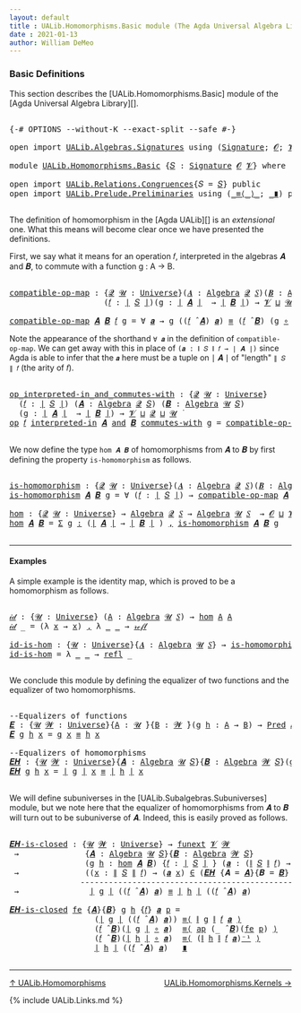 ```yaml
---
layout: default
title : UALib.Homomorphisms.Basic module (The Agda Universal Algebra Library)
date : 2021-01-13
author: William DeMeo
---
```


### <a id="basic-definitions">Basic Definitions</a>

This section describes the [UALib.Homomorphisms.Basic] module of the [Agda Universal Algebra Library][].

<pre class="Agda">

<a id="317" class="Symbol">{-#</a> <a id="321" class="Keyword">OPTIONS</a> <a id="329" class="Pragma">--without-K</a> <a id="341" class="Pragma">--exact-split</a> <a id="355" class="Pragma">--safe</a> <a id="362" class="Symbol">#-}</a>

<a id="367" class="Keyword">open</a> <a id="372" class="Keyword">import</a> <a id="379" href="UALib.Algebras.Signatures.html" class="Module">UALib.Algebras.Signatures</a> <a id="405" class="Keyword">using</a> <a id="411" class="Symbol">(</a><a id="412" href="UALib.Algebras.Signatures.html#1324" class="Function">Signature</a><a id="421" class="Symbol">;</a> <a id="423" href="universes.html#613" class="Generalizable">𝓞</a><a id="424" class="Symbol">;</a> <a id="426" href="universes.html#617" class="Generalizable">𝓥</a><a id="427" class="Symbol">)</a>

<a id="430" class="Keyword">module</a> <a id="437" href="UALib.Homomorphisms.Basic.html" class="Module">UALib.Homomorphisms.Basic</a> <a id="463" class="Symbol">{</a><a id="464" href="UALib.Homomorphisms.Basic.html#464" class="Bound">𝑆</a> <a id="466" class="Symbol">:</a> <a id="468" href="UALib.Algebras.Signatures.html#1324" class="Function">Signature</a> <a id="478" href="universes.html#613" class="Generalizable">𝓞</a> <a id="480" href="universes.html#617" class="Generalizable">𝓥</a><a id="481" class="Symbol">}</a> <a id="483" class="Keyword">where</a>

<a id="490" class="Keyword">open</a> <a id="495" class="Keyword">import</a> <a id="502" href="UALib.Relations.Congruences.html" class="Module">UALib.Relations.Congruences</a><a id="529" class="Symbol">{</a><a id="530" class="Argument">𝑆</a> <a id="532" class="Symbol">=</a> <a id="534" href="UALib.Homomorphisms.Basic.html#464" class="Bound">𝑆</a><a id="535" class="Symbol">}</a> <a id="537" class="Keyword">public</a>
<a id="544" class="Keyword">open</a> <a id="549" class="Keyword">import</a> <a id="556" href="UALib.Prelude.Preliminaries.html" class="Module">UALib.Prelude.Preliminaries</a> <a id="584" class="Keyword">using</a> <a id="590" class="Symbol">(</a><a id="591" href="MGS-MLTT.html#5997" class="Function Operator">_≡⟨_⟩_</a><a id="597" class="Symbol">;</a> <a id="599" href="MGS-MLTT.html#6079" class="Function Operator">_∎</a><a id="601" class="Symbol">)</a> <a id="603" class="Keyword">public</a>

</pre>

The definition of homomorphism in the [Agda UALib][] is an *extensional* one. What this means will become clear once we have presented the definitions.

First, we say what it means for an operation 𝑓, interpreted in the algebras 𝑨 and 𝑩, to commute with a function g : A → B.

<pre class="Agda">

<a id="compatible-op-map"></a><a id="914" href="UALib.Homomorphisms.Basic.html#914" class="Function">compatible-op-map</a> <a id="932" class="Symbol">:</a> <a id="934" class="Symbol">{</a><a id="935" href="UALib.Homomorphisms.Basic.html#935" class="Bound">𝓠</a> <a id="937" href="UALib.Homomorphisms.Basic.html#937" class="Bound">𝓤</a> <a id="939" class="Symbol">:</a> <a id="941" href="universes.html#551" class="Function">Universe</a><a id="949" class="Symbol">}(</a><a id="951" href="UALib.Homomorphisms.Basic.html#951" class="Bound">𝑨</a> <a id="953" class="Symbol">:</a> <a id="955" href="UALib.Algebras.Algebras.html#811" class="Function">Algebra</a> <a id="963" href="UALib.Homomorphisms.Basic.html#935" class="Bound">𝓠</a> <a id="965" href="UALib.Homomorphisms.Basic.html#464" class="Bound">𝑆</a><a id="966" class="Symbol">)(</a><a id="968" href="UALib.Homomorphisms.Basic.html#968" class="Bound">𝑩</a> <a id="970" class="Symbol">:</a> <a id="972" href="UALib.Algebras.Algebras.html#811" class="Function">Algebra</a> <a id="980" href="UALib.Homomorphisms.Basic.html#937" class="Bound">𝓤</a> <a id="982" href="UALib.Homomorphisms.Basic.html#464" class="Bound">𝑆</a><a id="983" class="Symbol">)</a>
                    <a id="1005" class="Symbol">(</a><a id="1006" href="UALib.Homomorphisms.Basic.html#1006" class="Bound">𝑓</a> <a id="1008" class="Symbol">:</a> <a id="1010" href="UALib.Prelude.Preliminaries.html#10288" class="Function Operator">∣</a> <a id="1012" href="UALib.Homomorphisms.Basic.html#464" class="Bound">𝑆</a> <a id="1014" href="UALib.Prelude.Preliminaries.html#10288" class="Function Operator">∣</a><a id="1015" class="Symbol">)(</a><a id="1017" href="UALib.Homomorphisms.Basic.html#1017" class="Bound">g</a> <a id="1019" class="Symbol">:</a> <a id="1021" href="UALib.Prelude.Preliminaries.html#10288" class="Function Operator">∣</a> <a id="1023" href="UALib.Homomorphisms.Basic.html#951" class="Bound">𝑨</a> <a id="1025" href="UALib.Prelude.Preliminaries.html#10288" class="Function Operator">∣</a>  <a id="1028" class="Symbol">→</a> <a id="1030" href="UALib.Prelude.Preliminaries.html#10288" class="Function Operator">∣</a> <a id="1032" href="UALib.Homomorphisms.Basic.html#968" class="Bound">𝑩</a> <a id="1034" href="UALib.Prelude.Preliminaries.html#10288" class="Function Operator">∣</a><a id="1035" class="Symbol">)</a> <a id="1037" class="Symbol">→</a> <a id="1039" href="UALib.Homomorphisms.Basic.html#480" class="Bound">𝓥</a> <a id="1041" href="Agda.Primitive.html#636" class="Function Operator">⊔</a> <a id="1043" href="UALib.Homomorphisms.Basic.html#937" class="Bound">𝓤</a> <a id="1045" href="Agda.Primitive.html#636" class="Function Operator">⊔</a> <a id="1047" href="UALib.Homomorphisms.Basic.html#935" class="Bound">𝓠</a> <a id="1049" href="universes.html#758" class="Function Operator">̇</a>

<a id="1052" href="UALib.Homomorphisms.Basic.html#914" class="Function">compatible-op-map</a> <a id="1070" href="UALib.Homomorphisms.Basic.html#1070" class="Bound">𝑨</a> <a id="1072" href="UALib.Homomorphisms.Basic.html#1072" class="Bound">𝑩</a> <a id="1074" href="UALib.Homomorphisms.Basic.html#1074" class="Bound">𝑓</a> <a id="1076" href="UALib.Homomorphisms.Basic.html#1076" class="Bound">g</a> <a id="1078" class="Symbol">=</a> <a id="1080" class="Symbol">∀</a> <a id="1082" href="UALib.Homomorphisms.Basic.html#1082" class="Bound">𝒂</a> <a id="1084" class="Symbol">→</a> <a id="1086" href="UALib.Homomorphisms.Basic.html#1076" class="Bound">g</a> <a id="1088" class="Symbol">((</a><a id="1090" href="UALib.Homomorphisms.Basic.html#1074" class="Bound">𝑓</a> <a id="1092" href="UALib.Algebras.Algebras.html#3426" class="Function Operator">̂</a> <a id="1094" href="UALib.Homomorphisms.Basic.html#1070" class="Bound">𝑨</a><a id="1095" class="Symbol">)</a> <a id="1097" href="UALib.Homomorphisms.Basic.html#1082" class="Bound">𝒂</a><a id="1098" class="Symbol">)</a> <a id="1100" href="MGS-MLTT.html#4207" class="Datatype Operator">≡</a> <a id="1102" class="Symbol">(</a><a id="1103" href="UALib.Homomorphisms.Basic.html#1074" class="Bound">𝑓</a> <a id="1105" href="UALib.Algebras.Algebras.html#3426" class="Function Operator">̂</a> <a id="1107" href="UALib.Homomorphisms.Basic.html#1072" class="Bound">𝑩</a><a id="1108" class="Symbol">)</a> <a id="1110" class="Symbol">(</a><a id="1111" href="UALib.Homomorphisms.Basic.html#1076" class="Bound">g</a> <a id="1113" href="MGS-MLTT.html#3813" class="Function Operator">∘</a> <a id="1115" href="UALib.Homomorphisms.Basic.html#1082" class="Bound">𝒂</a><a id="1116" class="Symbol">)</a>
</pre>

Note the appearance of the shorthand `∀ 𝒂` in the definition of `compatible-op-map`.  We can get away with this in place of `(𝒂 : ∥ 𝑆 ∥ 𝑓 → ∣ 𝑨 ∣)` since Agda is able to infer that the `𝒂` here must be a tuple on ∣ 𝑨 ∣ of "length" `∥ 𝑆 ∥ 𝑓` (the arity of 𝑓).

<pre class="Agda">

<a id="op_interpreted-in_and_commutes-with"></a><a id="1404" href="UALib.Homomorphisms.Basic.html#1404" class="Function Operator">op_interpreted-in_and_commutes-with</a> <a id="1440" class="Symbol">:</a> <a id="1442" class="Symbol">{</a><a id="1443" href="UALib.Homomorphisms.Basic.html#1443" class="Bound">𝓠</a> <a id="1445" href="UALib.Homomorphisms.Basic.html#1445" class="Bound">𝓤</a> <a id="1447" class="Symbol">:</a> <a id="1449" href="universes.html#551" class="Function">Universe</a><a id="1457" class="Symbol">}</a>
  <a id="1461" class="Symbol">(</a><a id="1462" href="UALib.Homomorphisms.Basic.html#1462" class="Bound">𝑓</a> <a id="1464" class="Symbol">:</a> <a id="1466" href="UALib.Prelude.Preliminaries.html#10288" class="Function Operator">∣</a> <a id="1468" href="UALib.Homomorphisms.Basic.html#464" class="Bound">𝑆</a> <a id="1470" href="UALib.Prelude.Preliminaries.html#10288" class="Function Operator">∣</a><a id="1471" class="Symbol">)</a> <a id="1473" class="Symbol">(</a><a id="1474" href="UALib.Homomorphisms.Basic.html#1474" class="Bound">𝑨</a> <a id="1476" class="Symbol">:</a> <a id="1478" href="UALib.Algebras.Algebras.html#811" class="Function">Algebra</a> <a id="1486" href="UALib.Homomorphisms.Basic.html#1443" class="Bound">𝓠</a> <a id="1488" href="UALib.Homomorphisms.Basic.html#464" class="Bound">𝑆</a><a id="1489" class="Symbol">)</a> <a id="1491" class="Symbol">(</a><a id="1492" href="UALib.Homomorphisms.Basic.html#1492" class="Bound">𝑩</a> <a id="1494" class="Symbol">:</a> <a id="1496" href="UALib.Algebras.Algebras.html#811" class="Function">Algebra</a> <a id="1504" href="UALib.Homomorphisms.Basic.html#1445" class="Bound">𝓤</a> <a id="1506" href="UALib.Homomorphisms.Basic.html#464" class="Bound">𝑆</a><a id="1507" class="Symbol">)</a>
  <a id="1511" class="Symbol">(</a><a id="1512" href="UALib.Homomorphisms.Basic.html#1512" class="Bound">g</a> <a id="1514" class="Symbol">:</a> <a id="1516" href="UALib.Prelude.Preliminaries.html#10288" class="Function Operator">∣</a> <a id="1518" href="UALib.Homomorphisms.Basic.html#1474" class="Bound">𝑨</a> <a id="1520" href="UALib.Prelude.Preliminaries.html#10288" class="Function Operator">∣</a>  <a id="1523" class="Symbol">→</a> <a id="1525" href="UALib.Prelude.Preliminaries.html#10288" class="Function Operator">∣</a> <a id="1527" href="UALib.Homomorphisms.Basic.html#1492" class="Bound">𝑩</a> <a id="1529" href="UALib.Prelude.Preliminaries.html#10288" class="Function Operator">∣</a><a id="1530" class="Symbol">)</a> <a id="1532" class="Symbol">→</a> <a id="1534" href="UALib.Homomorphisms.Basic.html#480" class="Bound">𝓥</a> <a id="1536" href="Agda.Primitive.html#636" class="Function Operator">⊔</a> <a id="1538" href="UALib.Homomorphisms.Basic.html#1443" class="Bound">𝓠</a> <a id="1540" href="Agda.Primitive.html#636" class="Function Operator">⊔</a> <a id="1542" href="UALib.Homomorphisms.Basic.html#1445" class="Bound">𝓤</a> <a id="1544" href="universes.html#758" class="Function Operator">̇</a>
<a id="1546" href="UALib.Homomorphisms.Basic.html#1404" class="Function Operator">op</a> <a id="1549" href="UALib.Homomorphisms.Basic.html#1549" class="Bound">𝑓</a> <a id="1551" href="UALib.Homomorphisms.Basic.html#1404" class="Function Operator">interpreted-in</a> <a id="1566" href="UALib.Homomorphisms.Basic.html#1566" class="Bound">𝑨</a> <a id="1568" href="UALib.Homomorphisms.Basic.html#1404" class="Function Operator">and</a> <a id="1572" href="UALib.Homomorphisms.Basic.html#1572" class="Bound">𝑩</a> <a id="1574" href="UALib.Homomorphisms.Basic.html#1404" class="Function Operator">commutes-with</a> <a id="1588" href="UALib.Homomorphisms.Basic.html#1588" class="Bound">g</a> <a id="1590" class="Symbol">=</a> <a id="1592" href="UALib.Homomorphisms.Basic.html#914" class="Function">compatible-op-map</a> <a id="1610" href="UALib.Homomorphisms.Basic.html#1566" class="Bound">𝑨</a> <a id="1612" href="UALib.Homomorphisms.Basic.html#1572" class="Bound">𝑩</a> <a id="1614" href="UALib.Homomorphisms.Basic.html#1549" class="Bound">𝑓</a> <a id="1616" href="UALib.Homomorphisms.Basic.html#1588" class="Bound">g</a>

</pre>

We now define the type `hom 𝑨 𝑩` of homomorphisms from 𝑨 to 𝑩 by first defining the property `is-homomorphism` as follows.

<pre class="Agda">

<a id="is-homomorphism"></a><a id="1769" href="UALib.Homomorphisms.Basic.html#1769" class="Function">is-homomorphism</a> <a id="1785" class="Symbol">:</a> <a id="1787" class="Symbol">{</a><a id="1788" href="UALib.Homomorphisms.Basic.html#1788" class="Bound">𝓠</a> <a id="1790" href="UALib.Homomorphisms.Basic.html#1790" class="Bound">𝓤</a> <a id="1792" class="Symbol">:</a> <a id="1794" href="universes.html#551" class="Function">Universe</a><a id="1802" class="Symbol">}(</a><a id="1804" href="UALib.Homomorphisms.Basic.html#1804" class="Bound">𝑨</a> <a id="1806" class="Symbol">:</a> <a id="1808" href="UALib.Algebras.Algebras.html#811" class="Function">Algebra</a> <a id="1816" href="UALib.Homomorphisms.Basic.html#1788" class="Bound">𝓠</a> <a id="1818" href="UALib.Homomorphisms.Basic.html#464" class="Bound">𝑆</a><a id="1819" class="Symbol">)(</a><a id="1821" href="UALib.Homomorphisms.Basic.html#1821" class="Bound">𝑩</a> <a id="1823" class="Symbol">:</a> <a id="1825" href="UALib.Algebras.Algebras.html#811" class="Function">Algebra</a> <a id="1833" href="UALib.Homomorphisms.Basic.html#1790" class="Bound">𝓤</a> <a id="1835" href="UALib.Homomorphisms.Basic.html#464" class="Bound">𝑆</a><a id="1836" class="Symbol">)</a> <a id="1838" class="Symbol">→</a> <a id="1840" class="Symbol">(</a><a id="1841" href="UALib.Prelude.Preliminaries.html#10288" class="Function Operator">∣</a> <a id="1843" href="UALib.Homomorphisms.Basic.html#1804" class="Bound">𝑨</a> <a id="1845" href="UALib.Prelude.Preliminaries.html#10288" class="Function Operator">∣</a> <a id="1847" class="Symbol">→</a> <a id="1849" href="UALib.Prelude.Preliminaries.html#10288" class="Function Operator">∣</a> <a id="1851" href="UALib.Homomorphisms.Basic.html#1821" class="Bound">𝑩</a> <a id="1853" href="UALib.Prelude.Preliminaries.html#10288" class="Function Operator">∣</a><a id="1854" class="Symbol">)</a> <a id="1856" class="Symbol">→</a> <a id="1858" href="UALib.Homomorphisms.Basic.html#478" class="Bound">𝓞</a> <a id="1860" href="Agda.Primitive.html#636" class="Function Operator">⊔</a> <a id="1862" href="UALib.Homomorphisms.Basic.html#480" class="Bound">𝓥</a> <a id="1864" href="Agda.Primitive.html#636" class="Function Operator">⊔</a> <a id="1866" href="UALib.Homomorphisms.Basic.html#1788" class="Bound">𝓠</a> <a id="1868" href="Agda.Primitive.html#636" class="Function Operator">⊔</a> <a id="1870" href="UALib.Homomorphisms.Basic.html#1790" class="Bound">𝓤</a> <a id="1872" href="universes.html#758" class="Function Operator">̇</a>
<a id="1874" href="UALib.Homomorphisms.Basic.html#1769" class="Function">is-homomorphism</a> <a id="1890" href="UALib.Homomorphisms.Basic.html#1890" class="Bound">𝑨</a> <a id="1892" href="UALib.Homomorphisms.Basic.html#1892" class="Bound">𝑩</a> <a id="1894" href="UALib.Homomorphisms.Basic.html#1894" class="Bound">g</a> <a id="1896" class="Symbol">=</a> <a id="1898" class="Symbol">∀</a> <a id="1900" class="Symbol">(</a><a id="1901" href="UALib.Homomorphisms.Basic.html#1901" class="Bound">𝑓</a> <a id="1903" class="Symbol">:</a> <a id="1905" href="UALib.Prelude.Preliminaries.html#10288" class="Function Operator">∣</a> <a id="1907" href="UALib.Homomorphisms.Basic.html#464" class="Bound">𝑆</a> <a id="1909" href="UALib.Prelude.Preliminaries.html#10288" class="Function Operator">∣</a><a id="1910" class="Symbol">)</a> <a id="1912" class="Symbol">→</a> <a id="1914" href="UALib.Homomorphisms.Basic.html#914" class="Function">compatible-op-map</a> <a id="1932" href="UALib.Homomorphisms.Basic.html#1890" class="Bound">𝑨</a> <a id="1934" href="UALib.Homomorphisms.Basic.html#1892" class="Bound">𝑩</a> <a id="1936" href="UALib.Homomorphisms.Basic.html#1901" class="Bound">𝑓</a> <a id="1938" href="UALib.Homomorphisms.Basic.html#1894" class="Bound">g</a>

<a id="hom"></a><a id="1941" href="UALib.Homomorphisms.Basic.html#1941" class="Function">hom</a> <a id="1945" class="Symbol">:</a> <a id="1947" class="Symbol">{</a><a id="1948" href="UALib.Homomorphisms.Basic.html#1948" class="Bound">𝓠</a> <a id="1950" href="UALib.Homomorphisms.Basic.html#1950" class="Bound">𝓤</a> <a id="1952" class="Symbol">:</a> <a id="1954" href="universes.html#551" class="Function">Universe</a><a id="1962" class="Symbol">}</a> <a id="1964" class="Symbol">→</a> <a id="1966" href="UALib.Algebras.Algebras.html#811" class="Function">Algebra</a> <a id="1974" href="UALib.Homomorphisms.Basic.html#1948" class="Bound">𝓠</a> <a id="1976" href="UALib.Homomorphisms.Basic.html#464" class="Bound">𝑆</a> <a id="1978" class="Symbol">→</a> <a id="1980" href="UALib.Algebras.Algebras.html#811" class="Function">Algebra</a> <a id="1988" href="UALib.Homomorphisms.Basic.html#1950" class="Bound">𝓤</a> <a id="1990" href="UALib.Homomorphisms.Basic.html#464" class="Bound">𝑆</a>  <a id="1993" class="Symbol">→</a> <a id="1995" href="UALib.Homomorphisms.Basic.html#478" class="Bound">𝓞</a> <a id="1997" href="Agda.Primitive.html#636" class="Function Operator">⊔</a> <a id="1999" href="UALib.Homomorphisms.Basic.html#480" class="Bound">𝓥</a> <a id="2001" href="Agda.Primitive.html#636" class="Function Operator">⊔</a> <a id="2003" href="UALib.Homomorphisms.Basic.html#1948" class="Bound">𝓠</a> <a id="2005" href="Agda.Primitive.html#636" class="Function Operator">⊔</a> <a id="2007" href="UALib.Homomorphisms.Basic.html#1950" class="Bound">𝓤</a> <a id="2009" href="universes.html#758" class="Function Operator">̇</a>
<a id="2011" href="UALib.Homomorphisms.Basic.html#1941" class="Function">hom</a> <a id="2015" href="UALib.Homomorphisms.Basic.html#2015" class="Bound">𝑨</a> <a id="2017" href="UALib.Homomorphisms.Basic.html#2017" class="Bound">𝑩</a> <a id="2019" class="Symbol">=</a> <a id="2021" href="MGS-MLTT.html#3074" class="Function">Σ</a> <a id="2023" href="UALib.Homomorphisms.Basic.html#2023" class="Bound">g</a> <a id="2025" href="MGS-MLTT.html#3074" class="Function">꞉</a> <a id="2027" class="Symbol">(</a><a id="2028" href="UALib.Prelude.Preliminaries.html#10288" class="Function Operator">∣</a> <a id="2030" href="UALib.Homomorphisms.Basic.html#2015" class="Bound">𝑨</a> <a id="2032" href="UALib.Prelude.Preliminaries.html#10288" class="Function Operator">∣</a> <a id="2034" class="Symbol">→</a> <a id="2036" href="UALib.Prelude.Preliminaries.html#10288" class="Function Operator">∣</a> <a id="2038" href="UALib.Homomorphisms.Basic.html#2017" class="Bound">𝑩</a> <a id="2040" href="UALib.Prelude.Preliminaries.html#10288" class="Function Operator">∣</a> <a id="2042" class="Symbol">)</a> <a id="2044" href="MGS-MLTT.html#3074" class="Function">,</a> <a id="2046" href="UALib.Homomorphisms.Basic.html#1769" class="Function">is-homomorphism</a> <a id="2062" href="UALib.Homomorphisms.Basic.html#2015" class="Bound">𝑨</a> <a id="2064" href="UALib.Homomorphisms.Basic.html#2017" class="Bound">𝑩</a> <a id="2066" href="UALib.Homomorphisms.Basic.html#2023" class="Bound">g</a>

</pre>

---------------------------------------------

#### <a id="examples">Examples</a>

A simple example is the identity map, which is proved to be a homomorphism as follows.

<pre class="Agda">

<a id="𝒾𝒹"></a><a id="2266" href="UALib.Homomorphisms.Basic.html#2266" class="Function">𝒾𝒹</a> <a id="2269" class="Symbol">:</a> <a id="2271" class="Symbol">{</a><a id="2272" href="UALib.Homomorphisms.Basic.html#2272" class="Bound">𝓤</a> <a id="2274" class="Symbol">:</a> <a id="2276" href="universes.html#551" class="Function">Universe</a><a id="2284" class="Symbol">}</a> <a id="2286" class="Symbol">(</a><a id="2287" href="UALib.Homomorphisms.Basic.html#2287" class="Bound">A</a> <a id="2289" class="Symbol">:</a> <a id="2291" href="UALib.Algebras.Algebras.html#811" class="Function">Algebra</a> <a id="2299" href="UALib.Homomorphisms.Basic.html#2272" class="Bound">𝓤</a> <a id="2301" href="UALib.Homomorphisms.Basic.html#464" class="Bound">𝑆</a><a id="2302" class="Symbol">)</a> <a id="2304" class="Symbol">→</a> <a id="2306" href="UALib.Homomorphisms.Basic.html#1941" class="Function">hom</a> <a id="2310" href="UALib.Homomorphisms.Basic.html#2287" class="Bound">A</a> <a id="2312" href="UALib.Homomorphisms.Basic.html#2287" class="Bound">A</a>
<a id="2314" href="UALib.Homomorphisms.Basic.html#2266" class="Function">𝒾𝒹</a> <a id="2317" class="Symbol">_</a> <a id="2319" class="Symbol">=</a> <a id="2321" class="Symbol">(λ</a> <a id="2324" href="UALib.Homomorphisms.Basic.html#2324" class="Bound">x</a> <a id="2326" class="Symbol">→</a> <a id="2328" href="UALib.Homomorphisms.Basic.html#2324" class="Bound">x</a><a id="2329" class="Symbol">)</a> <a id="2331" href="MGS-MLTT.html#2929" class="InductiveConstructor Operator">,</a> <a id="2333" class="Symbol">λ</a> <a id="2335" href="UALib.Homomorphisms.Basic.html#2335" class="Bound">_</a> <a id="2337" href="UALib.Homomorphisms.Basic.html#2337" class="Bound">_</a> <a id="2339" class="Symbol">→</a> <a id="2341" href="MGS-MLTT.html#4221" class="InductiveConstructor">𝓇ℯ𝒻𝓁</a>

<a id="id-is-hom"></a><a id="2347" href="UALib.Homomorphisms.Basic.html#2347" class="Function">id-is-hom</a> <a id="2357" class="Symbol">:</a> <a id="2359" class="Symbol">{</a><a id="2360" href="UALib.Homomorphisms.Basic.html#2360" class="Bound">𝓤</a> <a id="2362" class="Symbol">:</a> <a id="2364" href="universes.html#551" class="Function">Universe</a><a id="2372" class="Symbol">}{</a><a id="2374" href="UALib.Homomorphisms.Basic.html#2374" class="Bound">𝑨</a> <a id="2376" class="Symbol">:</a> <a id="2378" href="UALib.Algebras.Algebras.html#811" class="Function">Algebra</a> <a id="2386" href="UALib.Homomorphisms.Basic.html#2360" class="Bound">𝓤</a> <a id="2388" href="UALib.Homomorphisms.Basic.html#464" class="Bound">𝑆</a><a id="2389" class="Symbol">}</a> <a id="2391" class="Symbol">→</a> <a id="2393" href="UALib.Homomorphisms.Basic.html#1769" class="Function">is-homomorphism</a> <a id="2409" href="UALib.Homomorphisms.Basic.html#2374" class="Bound">𝑨</a> <a id="2411" href="UALib.Homomorphisms.Basic.html#2374" class="Bound">𝑨</a> <a id="2413" class="Symbol">(</a><a id="2414" href="MGS-MLTT.html#3778" class="Function">𝑖𝑑</a> <a id="2417" href="UALib.Prelude.Preliminaries.html#10288" class="Function Operator">∣</a> <a id="2419" href="UALib.Homomorphisms.Basic.html#2374" class="Bound">𝑨</a> <a id="2421" href="UALib.Prelude.Preliminaries.html#10288" class="Function Operator">∣</a><a id="2422" class="Symbol">)</a>
<a id="2424" href="UALib.Homomorphisms.Basic.html#2347" class="Function">id-is-hom</a> <a id="2434" class="Symbol">=</a> <a id="2436" class="Symbol">λ</a> <a id="2438" href="UALib.Homomorphisms.Basic.html#2438" class="Bound">_</a> <a id="2440" href="UALib.Homomorphisms.Basic.html#2440" class="Bound">_</a> <a id="2442" class="Symbol">→</a> <a id="2444" href="UALib.Prelude.Preliminaries.html#5741" class="InductiveConstructor">refl</a> <a id="2449" class="Symbol">_</a>

</pre>

We conclude this module by defining the equalizer of two functions and the equalizer of two homomorphisms.

<pre class="Agda">

<a id="2586" class="Comment">--Equalizers of functions</a>
<a id="𝑬"></a><a id="2612" href="UALib.Homomorphisms.Basic.html#2612" class="Function">𝑬</a> <a id="2614" class="Symbol">:</a> <a id="2616" class="Symbol">{</a><a id="2617" href="UALib.Homomorphisms.Basic.html#2617" class="Bound">𝓤</a> <a id="2619" href="UALib.Homomorphisms.Basic.html#2619" class="Bound">𝓦</a> <a id="2621" class="Symbol">:</a> <a id="2623" href="universes.html#551" class="Function">Universe</a><a id="2631" class="Symbol">}{</a><a id="2633" href="UALib.Homomorphisms.Basic.html#2633" class="Bound">A</a> <a id="2635" class="Symbol">:</a> <a id="2637" href="UALib.Homomorphisms.Basic.html#2617" class="Bound">𝓤</a> <a id="2639" href="universes.html#758" class="Function Operator">̇</a><a id="2640" class="Symbol">}{</a><a id="2642" href="UALib.Homomorphisms.Basic.html#2642" class="Bound">B</a> <a id="2644" class="Symbol">:</a> <a id="2646" href="UALib.Homomorphisms.Basic.html#2619" class="Bound">𝓦</a> <a id="2648" href="universes.html#758" class="Function Operator">̇</a><a id="2649" class="Symbol">}(</a><a id="2651" href="UALib.Homomorphisms.Basic.html#2651" class="Bound">g</a> <a id="2653" href="UALib.Homomorphisms.Basic.html#2653" class="Bound">h</a> <a id="2655" class="Symbol">:</a> <a id="2657" href="UALib.Homomorphisms.Basic.html#2633" class="Bound">A</a> <a id="2659" class="Symbol">→</a> <a id="2661" href="UALib.Homomorphisms.Basic.html#2642" class="Bound">B</a><a id="2662" class="Symbol">)</a> <a id="2664" class="Symbol">→</a> <a id="2666" href="UALib.Relations.Unary.html#1066" class="Function">Pred</a> <a id="2671" href="UALib.Homomorphisms.Basic.html#2633" class="Bound">A</a> <a id="2673" href="UALib.Homomorphisms.Basic.html#2619" class="Bound">𝓦</a>
<a id="2675" href="UALib.Homomorphisms.Basic.html#2612" class="Function">𝑬</a> <a id="2677" href="UALib.Homomorphisms.Basic.html#2677" class="Bound">g</a> <a id="2679" href="UALib.Homomorphisms.Basic.html#2679" class="Bound">h</a> <a id="2681" href="UALib.Homomorphisms.Basic.html#2681" class="Bound">x</a> <a id="2683" class="Symbol">=</a> <a id="2685" href="UALib.Homomorphisms.Basic.html#2677" class="Bound">g</a> <a id="2687" href="UALib.Homomorphisms.Basic.html#2681" class="Bound">x</a> <a id="2689" href="MGS-MLTT.html#4207" class="Datatype Operator">≡</a> <a id="2691" href="UALib.Homomorphisms.Basic.html#2679" class="Bound">h</a> <a id="2693" href="UALib.Homomorphisms.Basic.html#2681" class="Bound">x</a>

<a id="2696" class="Comment">--Equalizers of homomorphisms</a>
<a id="𝑬𝑯"></a><a id="2726" href="UALib.Homomorphisms.Basic.html#2726" class="Function">𝑬𝑯</a> <a id="2729" class="Symbol">:</a> <a id="2731" class="Symbol">{</a><a id="2732" href="UALib.Homomorphisms.Basic.html#2732" class="Bound">𝓤</a> <a id="2734" href="UALib.Homomorphisms.Basic.html#2734" class="Bound">𝓦</a> <a id="2736" class="Symbol">:</a> <a id="2738" href="universes.html#551" class="Function">Universe</a><a id="2746" class="Symbol">}{</a><a id="2748" href="UALib.Homomorphisms.Basic.html#2748" class="Bound">𝑨</a> <a id="2750" class="Symbol">:</a> <a id="2752" href="UALib.Algebras.Algebras.html#811" class="Function">Algebra</a> <a id="2760" href="UALib.Homomorphisms.Basic.html#2732" class="Bound">𝓤</a> <a id="2762" href="UALib.Homomorphisms.Basic.html#464" class="Bound">𝑆</a><a id="2763" class="Symbol">}{</a><a id="2765" href="UALib.Homomorphisms.Basic.html#2765" class="Bound">𝑩</a> <a id="2767" class="Symbol">:</a> <a id="2769" href="UALib.Algebras.Algebras.html#811" class="Function">Algebra</a> <a id="2777" href="UALib.Homomorphisms.Basic.html#2734" class="Bound">𝓦</a> <a id="2779" href="UALib.Homomorphisms.Basic.html#464" class="Bound">𝑆</a><a id="2780" class="Symbol">}(</a><a id="2782" href="UALib.Homomorphisms.Basic.html#2782" class="Bound">g</a> <a id="2784" href="UALib.Homomorphisms.Basic.html#2784" class="Bound">h</a> <a id="2786" class="Symbol">:</a> <a id="2788" href="UALib.Homomorphisms.Basic.html#1941" class="Function">hom</a> <a id="2792" href="UALib.Homomorphisms.Basic.html#2748" class="Bound">𝑨</a> <a id="2794" href="UALib.Homomorphisms.Basic.html#2765" class="Bound">𝑩</a><a id="2795" class="Symbol">)</a> <a id="2797" class="Symbol">→</a> <a id="2799" href="UALib.Relations.Unary.html#1066" class="Function">Pred</a> <a id="2804" href="UALib.Prelude.Preliminaries.html#10288" class="Function Operator">∣</a> <a id="2806" href="UALib.Homomorphisms.Basic.html#2748" class="Bound">𝑨</a> <a id="2808" href="UALib.Prelude.Preliminaries.html#10288" class="Function Operator">∣</a> <a id="2810" href="UALib.Homomorphisms.Basic.html#2734" class="Bound">𝓦</a>
<a id="2812" href="UALib.Homomorphisms.Basic.html#2726" class="Function">𝑬𝑯</a> <a id="2815" href="UALib.Homomorphisms.Basic.html#2815" class="Bound">g</a> <a id="2817" href="UALib.Homomorphisms.Basic.html#2817" class="Bound">h</a> <a id="2819" href="UALib.Homomorphisms.Basic.html#2819" class="Bound">x</a> <a id="2821" class="Symbol">=</a> <a id="2823" href="UALib.Prelude.Preliminaries.html#10288" class="Function Operator">∣</a> <a id="2825" href="UALib.Homomorphisms.Basic.html#2815" class="Bound">g</a> <a id="2827" href="UALib.Prelude.Preliminaries.html#10288" class="Function Operator">∣</a> <a id="2829" href="UALib.Homomorphisms.Basic.html#2819" class="Bound">x</a> <a id="2831" href="MGS-MLTT.html#4207" class="Datatype Operator">≡</a> <a id="2833" href="UALib.Prelude.Preliminaries.html#10288" class="Function Operator">∣</a> <a id="2835" href="UALib.Homomorphisms.Basic.html#2817" class="Bound">h</a> <a id="2837" href="UALib.Prelude.Preliminaries.html#10288" class="Function Operator">∣</a> <a id="2839" href="UALib.Homomorphisms.Basic.html#2819" class="Bound">x</a>

</pre>

We will define subuniverses in the [UALib.Subalgebras.Subuniverses] module, but we note here that the equalizer of homomorphisms from 𝑨 to 𝑩 will turn out to be subuniverse of 𝑨.  Indeed, this is easily proved as follows.

<pre class="Agda">

<a id="𝑬𝑯-is-closed"></a><a id="3091" href="UALib.Homomorphisms.Basic.html#3091" class="Function">𝑬𝑯-is-closed</a> <a id="3104" class="Symbol">:</a> <a id="3106" class="Symbol">{</a><a id="3107" href="UALib.Homomorphisms.Basic.html#3107" class="Bound">𝓤</a> <a id="3109" href="UALib.Homomorphisms.Basic.html#3109" class="Bound">𝓦</a> <a id="3111" class="Symbol">:</a> <a id="3113" href="universes.html#551" class="Function">Universe</a><a id="3121" class="Symbol">}</a> <a id="3123" class="Symbol">→</a> <a id="3125" href="MGS-FunExt-from-Univalence.html#393" class="Function">funext</a> <a id="3132" href="UALib.Homomorphisms.Basic.html#480" class="Bound">𝓥</a> <a id="3134" href="UALib.Homomorphisms.Basic.html#3109" class="Bound">𝓦</a>
 <a id="3137" class="Symbol">→</a>              <a id="3152" class="Symbol">{</a><a id="3153" href="UALib.Homomorphisms.Basic.html#3153" class="Bound">𝑨</a> <a id="3155" class="Symbol">:</a> <a id="3157" href="UALib.Algebras.Algebras.html#811" class="Function">Algebra</a> <a id="3165" href="UALib.Homomorphisms.Basic.html#3107" class="Bound">𝓤</a> <a id="3167" href="UALib.Homomorphisms.Basic.html#464" class="Bound">𝑆</a><a id="3168" class="Symbol">}{</a><a id="3170" href="UALib.Homomorphisms.Basic.html#3170" class="Bound">𝑩</a> <a id="3172" class="Symbol">:</a> <a id="3174" href="UALib.Algebras.Algebras.html#811" class="Function">Algebra</a> <a id="3182" href="UALib.Homomorphisms.Basic.html#3109" class="Bound">𝓦</a> <a id="3184" href="UALib.Homomorphisms.Basic.html#464" class="Bound">𝑆</a><a id="3185" class="Symbol">}</a>
                <a id="3203" class="Symbol">(</a><a id="3204" href="UALib.Homomorphisms.Basic.html#3204" class="Bound">g</a> <a id="3206" href="UALib.Homomorphisms.Basic.html#3206" class="Bound">h</a> <a id="3208" class="Symbol">:</a> <a id="3210" href="UALib.Homomorphisms.Basic.html#1941" class="Function">hom</a> <a id="3214" href="UALib.Homomorphisms.Basic.html#3153" class="Bound">𝑨</a> <a id="3216" href="UALib.Homomorphisms.Basic.html#3170" class="Bound">𝑩</a><a id="3217" class="Symbol">)</a> <a id="3219" class="Symbol">{</a><a id="3220" href="UALib.Homomorphisms.Basic.html#3220" class="Bound">𝑓</a> <a id="3222" class="Symbol">:</a> <a id="3224" href="UALib.Prelude.Preliminaries.html#10288" class="Function Operator">∣</a> <a id="3226" href="UALib.Homomorphisms.Basic.html#464" class="Bound">𝑆</a> <a id="3228" href="UALib.Prelude.Preliminaries.html#10288" class="Function Operator">∣</a> <a id="3230" class="Symbol">}</a> <a id="3232" class="Symbol">(</a><a id="3233" href="UALib.Homomorphisms.Basic.html#3233" class="Bound">𝒂</a> <a id="3235" class="Symbol">:</a> <a id="3237" class="Symbol">(</a><a id="3238" href="UALib.Prelude.Preliminaries.html#10366" class="Function Operator">∥</a> <a id="3240" href="UALib.Homomorphisms.Basic.html#464" class="Bound">𝑆</a> <a id="3242" href="UALib.Prelude.Preliminaries.html#10366" class="Function Operator">∥</a> <a id="3244" href="UALib.Homomorphisms.Basic.html#3220" class="Bound">𝑓</a><a id="3245" class="Symbol">)</a> <a id="3247" class="Symbol">→</a> <a id="3249" href="UALib.Prelude.Preliminaries.html#10288" class="Function Operator">∣</a> <a id="3251" href="UALib.Homomorphisms.Basic.html#3153" class="Bound">𝑨</a> <a id="3253" href="UALib.Prelude.Preliminaries.html#10288" class="Function Operator">∣</a><a id="3254" class="Symbol">)</a>
 <a id="3257" class="Symbol">→</a>              <a id="3272" class="Symbol">((</a><a id="3274" href="UALib.Homomorphisms.Basic.html#3274" class="Bound">x</a> <a id="3276" class="Symbol">:</a> <a id="3278" href="UALib.Prelude.Preliminaries.html#10366" class="Function Operator">∥</a> <a id="3280" href="UALib.Homomorphisms.Basic.html#464" class="Bound">𝑆</a> <a id="3282" href="UALib.Prelude.Preliminaries.html#10366" class="Function Operator">∥</a> <a id="3284" href="UALib.Homomorphisms.Basic.html#3220" class="Bound">𝑓</a><a id="3285" class="Symbol">)</a> <a id="3287" class="Symbol">→</a> <a id="3289" class="Symbol">(</a><a id="3290" href="UALib.Homomorphisms.Basic.html#3233" class="Bound">𝒂</a> <a id="3292" href="UALib.Homomorphisms.Basic.html#3274" class="Bound">x</a><a id="3293" class="Symbol">)</a> <a id="3295" href="UALib.Relations.Unary.html#2667" class="Function Operator">∈</a> <a id="3297" class="Symbol">(</a><a id="3298" href="UALib.Homomorphisms.Basic.html#2726" class="Function">𝑬𝑯</a> <a id="3301" class="Symbol">{</a><a id="3302" class="Argument">𝑨</a> <a id="3304" class="Symbol">=</a> <a id="3306" href="UALib.Homomorphisms.Basic.html#3153" class="Bound">𝑨</a><a id="3307" class="Symbol">}{</a><a id="3309" class="Argument">𝑩</a> <a id="3311" class="Symbol">=</a> <a id="3313" href="UALib.Homomorphisms.Basic.html#3170" class="Bound">𝑩</a><a id="3314" class="Symbol">}</a> <a id="3316" href="UALib.Homomorphisms.Basic.html#3204" class="Bound">g</a> <a id="3318" href="UALib.Homomorphisms.Basic.html#3206" class="Bound">h</a><a id="3319" class="Symbol">))</a>
               <a id="3337" class="Comment">--------------------------------------------------</a>
 <a id="3389" class="Symbol">→</a>               <a id="3405" href="UALib.Prelude.Preliminaries.html#10288" class="Function Operator">∣</a> <a id="3407" href="UALib.Homomorphisms.Basic.html#3204" class="Bound">g</a> <a id="3409" href="UALib.Prelude.Preliminaries.html#10288" class="Function Operator">∣</a> <a id="3411" class="Symbol">((</a><a id="3413" href="UALib.Homomorphisms.Basic.html#3220" class="Bound">𝑓</a> <a id="3415" href="UALib.Algebras.Algebras.html#3426" class="Function Operator">̂</a> <a id="3417" href="UALib.Homomorphisms.Basic.html#3153" class="Bound">𝑨</a><a id="3418" class="Symbol">)</a> <a id="3420" href="UALib.Homomorphisms.Basic.html#3233" class="Bound">𝒂</a><a id="3421" class="Symbol">)</a> <a id="3423" href="MGS-MLTT.html#4207" class="Datatype Operator">≡</a> <a id="3425" href="UALib.Prelude.Preliminaries.html#10288" class="Function Operator">∣</a> <a id="3427" href="UALib.Homomorphisms.Basic.html#3206" class="Bound">h</a> <a id="3429" href="UALib.Prelude.Preliminaries.html#10288" class="Function Operator">∣</a> <a id="3431" class="Symbol">((</a><a id="3433" href="UALib.Homomorphisms.Basic.html#3220" class="Bound">𝑓</a> <a id="3435" href="UALib.Algebras.Algebras.html#3426" class="Function Operator">̂</a> <a id="3437" href="UALib.Homomorphisms.Basic.html#3153" class="Bound">𝑨</a><a id="3438" class="Symbol">)</a> <a id="3440" href="UALib.Homomorphisms.Basic.html#3233" class="Bound">𝒂</a><a id="3441" class="Symbol">)</a>

<a id="3444" href="UALib.Homomorphisms.Basic.html#3091" class="Function">𝑬𝑯-is-closed</a> <a id="3457" href="UALib.Homomorphisms.Basic.html#3457" class="Bound">fe</a> <a id="3460" class="Symbol">{</a><a id="3461" href="UALib.Homomorphisms.Basic.html#3461" class="Bound">𝑨</a><a id="3462" class="Symbol">}{</a><a id="3464" href="UALib.Homomorphisms.Basic.html#3464" class="Bound">𝑩</a><a id="3465" class="Symbol">}</a> <a id="3467" href="UALib.Homomorphisms.Basic.html#3467" class="Bound">g</a> <a id="3469" href="UALib.Homomorphisms.Basic.html#3469" class="Bound">h</a> <a id="3471" class="Symbol">{</a><a id="3472" href="UALib.Homomorphisms.Basic.html#3472" class="Bound">𝑓</a><a id="3473" class="Symbol">}</a> <a id="3475" href="UALib.Homomorphisms.Basic.html#3475" class="Bound">𝒂</a> <a id="3477" href="UALib.Homomorphisms.Basic.html#3477" class="Bound">p</a> <a id="3479" class="Symbol">=</a>
                  <a id="3499" class="Symbol">(</a><a id="3500" href="UALib.Prelude.Preliminaries.html#10288" class="Function Operator">∣</a> <a id="3502" href="UALib.Homomorphisms.Basic.html#3467" class="Bound">g</a> <a id="3504" href="UALib.Prelude.Preliminaries.html#10288" class="Function Operator">∣</a> <a id="3506" class="Symbol">((</a><a id="3508" href="UALib.Homomorphisms.Basic.html#3472" class="Bound">𝑓</a> <a id="3510" href="UALib.Algebras.Algebras.html#3426" class="Function Operator">̂</a> <a id="3512" href="UALib.Homomorphisms.Basic.html#3461" class="Bound">𝑨</a><a id="3513" class="Symbol">)</a> <a id="3515" href="UALib.Homomorphisms.Basic.html#3475" class="Bound">𝒂</a><a id="3516" class="Symbol">))</a> <a id="3519" href="MGS-MLTT.html#5997" class="Function Operator">≡⟨</a> <a id="3522" href="UALib.Prelude.Preliminaries.html#10366" class="Function Operator">∥</a> <a id="3524" href="UALib.Homomorphisms.Basic.html#3467" class="Bound">g</a> <a id="3526" href="UALib.Prelude.Preliminaries.html#10366" class="Function Operator">∥</a> <a id="3528" href="UALib.Homomorphisms.Basic.html#3472" class="Bound">𝑓</a> <a id="3530" href="UALib.Homomorphisms.Basic.html#3475" class="Bound">𝒂</a> <a id="3532" href="MGS-MLTT.html#5997" class="Function Operator">⟩</a>
                  <a id="3552" class="Symbol">(</a><a id="3553" href="UALib.Homomorphisms.Basic.html#3472" class="Bound">𝑓</a> <a id="3555" href="UALib.Algebras.Algebras.html#3426" class="Function Operator">̂</a> <a id="3557" href="UALib.Homomorphisms.Basic.html#3464" class="Bound">𝑩</a><a id="3558" class="Symbol">)(</a><a id="3560" href="UALib.Prelude.Preliminaries.html#10288" class="Function Operator">∣</a> <a id="3562" href="UALib.Homomorphisms.Basic.html#3467" class="Bound">g</a> <a id="3564" href="UALib.Prelude.Preliminaries.html#10288" class="Function Operator">∣</a> <a id="3566" href="MGS-MLTT.html#3813" class="Function Operator">∘</a> <a id="3568" href="UALib.Homomorphisms.Basic.html#3475" class="Bound">𝒂</a><a id="3569" class="Symbol">)</a>  <a id="3572" href="MGS-MLTT.html#5997" class="Function Operator">≡⟨</a> <a id="3575" href="MGS-MLTT.html#6613" class="Function">ap</a> <a id="3578" class="Symbol">(_</a> <a id="3581" href="UALib.Algebras.Algebras.html#3426" class="Function Operator">̂</a> <a id="3583" href="UALib.Homomorphisms.Basic.html#3464" class="Bound">𝑩</a><a id="3584" class="Symbol">)(</a><a id="3586" href="UALib.Homomorphisms.Basic.html#3457" class="Bound">fe</a> <a id="3589" href="UALib.Homomorphisms.Basic.html#3477" class="Bound">p</a><a id="3590" class="Symbol">)</a> <a id="3592" href="MGS-MLTT.html#5997" class="Function Operator">⟩</a>
                  <a id="3612" class="Symbol">(</a><a id="3613" href="UALib.Homomorphisms.Basic.html#3472" class="Bound">𝑓</a> <a id="3615" href="UALib.Algebras.Algebras.html#3426" class="Function Operator">̂</a> <a id="3617" href="UALib.Homomorphisms.Basic.html#3464" class="Bound">𝑩</a><a id="3618" class="Symbol">)(</a><a id="3620" href="UALib.Prelude.Preliminaries.html#10288" class="Function Operator">∣</a> <a id="3622" href="UALib.Homomorphisms.Basic.html#3469" class="Bound">h</a> <a id="3624" href="UALib.Prelude.Preliminaries.html#10288" class="Function Operator">∣</a> <a id="3626" href="MGS-MLTT.html#3813" class="Function Operator">∘</a> <a id="3628" href="UALib.Homomorphisms.Basic.html#3475" class="Bound">𝒂</a><a id="3629" class="Symbol">)</a>  <a id="3632" href="MGS-MLTT.html#5997" class="Function Operator">≡⟨</a> <a id="3635" class="Symbol">(</a><a id="3636" href="UALib.Prelude.Preliminaries.html#10366" class="Function Operator">∥</a> <a id="3638" href="UALib.Homomorphisms.Basic.html#3469" class="Bound">h</a> <a id="3640" href="UALib.Prelude.Preliminaries.html#10366" class="Function Operator">∥</a> <a id="3642" href="UALib.Homomorphisms.Basic.html#3472" class="Bound">𝑓</a> <a id="3644" href="UALib.Homomorphisms.Basic.html#3475" class="Bound">𝒂</a><a id="3645" class="Symbol">)</a><a id="3646" href="MGS-MLTT.html#6125" class="Function Operator">⁻¹</a> <a id="3649" href="MGS-MLTT.html#5997" class="Function Operator">⟩</a>
                  <a id="3669" href="UALib.Prelude.Preliminaries.html#10288" class="Function Operator">∣</a> <a id="3671" href="UALib.Homomorphisms.Basic.html#3469" class="Bound">h</a> <a id="3673" href="UALib.Prelude.Preliminaries.html#10288" class="Function Operator">∣</a> <a id="3675" class="Symbol">((</a><a id="3677" href="UALib.Homomorphisms.Basic.html#3472" class="Bound">𝑓</a> <a id="3679" href="UALib.Algebras.Algebras.html#3426" class="Function Operator">̂</a> <a id="3681" href="UALib.Homomorphisms.Basic.html#3461" class="Bound">𝑨</a><a id="3682" class="Symbol">)</a> <a id="3684" href="UALib.Homomorphisms.Basic.html#3475" class="Bound">𝒂</a><a id="3685" class="Symbol">)</a>   <a id="3689" href="MGS-MLTT.html#6079" class="Function Operator">∎</a>

</pre>

--------------------------------------

[↑ UALib.Homomorphisms](UALib.Homomorphisms.html)
<span style="float:right;">[UALib.Homomorphisms.Kernels →](UALib.Homomorphisms.Kernels.html)</span>

{% include UALib.Links.md %}
